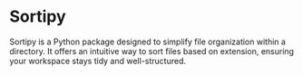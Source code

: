 # Sortipy

Sortipy is a Python package designed to simplify file organization within a directory. It offers an intuitive way to sort files based on extension, ensuring your workspace stays tidy and well-structured.
